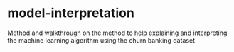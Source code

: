 # model-interpretation
Method and walkthrough on the method to help explaining and interpreting the machine learning algorithm using the churn banking dataset
